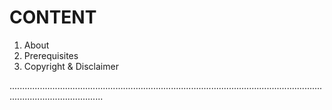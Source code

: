 # CONTENT

1. About
2. Prerequisites
3. Copyright & Disclaimer

.................................................................................................................................................................

